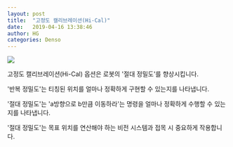 ```yaml
---
layout: post
title:  "고정도 캘리브레이션(Hi-Cal)"
date:   2019-04-16 13:38:46
author: HG
categories: Denso
---
```


<a href="https://www.denso-wave.com/ko/robot/product/function/hi-cal.html">
  <img src="https://www.denso-wave.com/imageupd/21004/14378_contents4.jpg">
</a>

고정도 캘리브레이션(Hi-Cal) 옵션은 로봇의 '절대 정밀도'를 향상시킵니다.

'반복 정밀도'는 티칭된 위치를 얼마나 정확하게 구현할 수 있는지를 나타냅니다.

'절대 정밀도'는 'a방향으로 b만큼 이동하라'는 명령을 얼마나 정확하게 수행할 수 있는지를 나타냅니다.

'절대 정밀도'는 목표 위치를 연산해야 하는 비전 시스템과 접목 시 중요하게 작용합니다.
